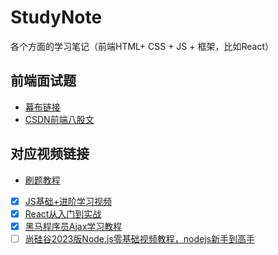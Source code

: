 # StudyNote
各个方面的学习笔记（前端HTML+ CSS + JS + 框架，比如React）

## 前端面试题
- [幕布链接](https://mubu.com/app/edit/home/7TKuhf0HDQo)
- [CSDN前端八股文](https://blog.csdn.net/qq_59079803/article/details/124992321)
## 对应视频链接
- [刷题教程](https://programmercarl.com/)    
- [x] [JS基础+进阶学习视频](https://programmercarl.com](https://www.bilibili.com/video/BV1Y84y1L7Nn/?spm_id_from=333.788.top_right_bar_window_custom_collection.content.click&vd_source=c8b9ba4c470a783033f0287d1c7b102b)/)
- [x] [React从入门到实战](https://www.bilibili.com/video/BV1Z44y1K7Fj/?spm_id_from=333.1007.top_right_bar_window_custom_collection.content.click&vd_source=c8b9ba4c470a783033f0287d1c7b102b)
- [x] [黑马程序员Ajax学习教程](https://www.bilibili.com/video/BV1zs411h74a?p=1&vd_source=c8b9ba4c470a783033f0287d1c7b102b)
- [ ] [尚硅谷2023版Node.js零基础视频教程，nodejs新手到高手](https://www.bilibili.com/video/BV1gM411W7ex/?p=2&spm_id_from=pageDriver&vd_source=c8b9ba4c470a783033f0287d1c7b102b)
